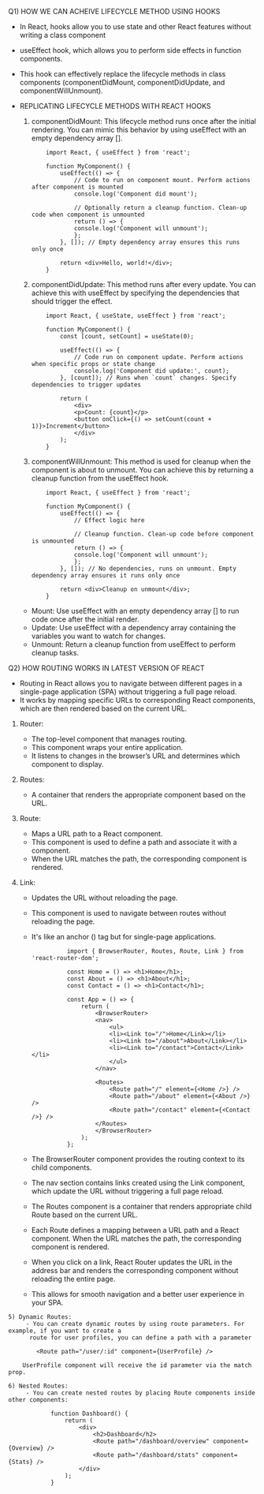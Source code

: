 Q1) HOW WE CAN ACHEIVE LIFECYCLE METHOD USING HOOKS 
   - In React, hooks allow you to use state and other React features without writing a class component
   - useEffect hook, which allows you to perform side effects in function components. 
   - This hook can effectively replace the lifecycle methods in class components (componentDidMount, 
   componentDidUpdate, and componentWillUnmount).

   - REPLICATING LIFECYCLE METHODS WITH REACT HOOKS
   
     1) componentDidMount: This lifecycle method runs once after the initial rendering. You can mimic this behavior by using useEffect with an empty dependency array [].

                import React, { useEffect } from 'react';

                function MyComponent() {
                    useEffect(() => {
                        // Code to run on component mount. Perform actions after component is mounted
                        console.log('Component did mount');

                        // Optionally return a cleanup function. Clean-up code when component is unmounted
                        return () => {
                        console.log('Component will unmount');
                        };
                    }, []); // Empty dependency array ensures this runs only once

                    return <div>Hello, world!</div>;
                }


     2) componentDidUpdate: This method runs after every update. You can achieve this with useEffect by specifying the dependencies that should trigger the effect.

                import React, { useState, useEffect } from 'react';

                function MyComponent() {
                    const [count, setCount] = useState(0);

                    useEffect(() => {
                        // Code run on component update. Perform actions when specific props or state change
                        console.log('Component did update:', count);
                    }, [count]); // Runs when `count` changes. Specify dependencies to trigger updates

                    return (
                        <div>
                        <p>Count: {count}</p>
                        <button onClick={() => setCount(count + 1)}>Increment</button>
                        </div>
                    );
                }


     3) componentWillUnmount: This method is used for cleanup when the component is about to unmount. You can achieve this by returning a cleanup function from the useEffect hook.

                import React, { useEffect } from 'react';

                function MyComponent() {
                    useEffect(() => {
                        // Effect logic here

                        // Cleanup function. Clean-up code before component is unmounted
                        return () => {
                        console.log('Component will unmount');
                        };
                    }, []); // No dependencies, runs on unmount. Empty dependency array ensures it runs only once

                    return <div>Cleanup on unmount</div>;
                }

     - Mount: Use useEffect with an empty dependency array [] to run code once after the initial render.
     - Update: Use useEffect with a dependency array containing the variables you want to watch for changes.
     - Unmount: Return a cleanup function from useEffect to perform cleanup tasks.



Q2) HOW ROUTING WORKS IN LATEST VERSION OF REACT 
   - Routing in React allows you to navigate between different pages in a single-page application (SPA) 
   without triggering a full page reload. 
   - It works by mapping specific URLs to corresponding React components, which are then rendered based on 
   the current URL.

   1) Router: 
        - The top-level component that manages routing.
        - This component wraps your entire application. 
        - It listens to changes in the browser’s URL and determines which component to display.

   2) Routes: 
        - A container that renders the appropriate component based on the URL.

   3) Route: 
        - Maps a URL path to a React component.
        - This component is used to define a path and associate it with a component. 
        - When the URL matches the path, the corresponding component is rendered.

   4) Link: 
        - Updates the URL without reloading the page.
        - This component is used to navigate between routes without reloading the page. 
        - It's like an anchor (<a>) tag but for single-page applications.

                        import { BrowserRouter, Routes, Route, Link } from 'react-router-dom';

                        const Home = () => <h1>Home</h1>;
                        const About = () => <h1>About</h1>;
                        const Contact = () => <h1>Contact</h1>;

                        const App = () => {
                            return (
                                <BrowserRouter>
                                <nav>
                                    <ul>
                                    <li><Link to="/">Home</Link></li>
                                    <li><Link to="/about">About</Link></li>
                                    <li><Link to="/contact">Contact</Link></li>
                                    </ul>
                                </nav>

                                <Routes>
                                    <Route path="/" element={<Home />} />
                                    <Route path="/about" element={<About />} />
                                    <Route path="/contact" element={<Contact />} />
                                </Routes>
                                </BrowserRouter>
                            );
                        };

        - The BrowserRouter component provides the routing context to its child components.
        - The nav section contains links created using the Link component, which update the URL without 
        triggering a full page reload.
        - The Routes component is a container that renders appropriate child Route based on the current URL.
        - Each Route defines a mapping between a URL path and a React component. When the URL matches the 
        path, the corresponding component is rendered.
        - When you click on a link, React Router updates the URL in the address bar and renders the 
        corresponding component without reloading the entire page.
        - This allows for smooth navigation and a better user experience in your SPA.

    5) Dynamic Routes:
         - You can create dynamic routes by using route parameters. For example, if you want to create a
          route for user profiles, you can define a path with a parameter

            <Route path="/user/:id" component={UserProfile} />

        UserProfile component will receive the id parameter via the match prop.
    
    6) Nested Routes:
         - You can create nested routes by placing Route components inside other components:

                function Dashboard() {
                    return (
                        <div>
                            <h2>Dashboard</h2>
                            <Route path="/dashboard/overview" component={Overview} />
                            <Route path="/dashboard/stats" component={Stats} />
                        </div>
                    );
                }

